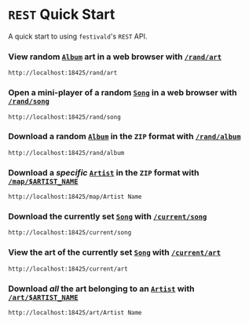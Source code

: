 # `REST` Quick Start
A quick start to using `festivald`'s `REST` API.

### View random [`Album`](../common-objects/album.md) art in a web browser with [`/rand/art`](rand/art.md)
```http
http://localhost:18425/rand/art
```

### Open a mini-player of a random [`Song`](../common-objects/song.md) in a web browser with [`/rand/song`](rand/song.md)
```http
http://localhost:18425/rand/song
```
### Download a random [`Album`](../common-objects/album.md) in the `ZIP` format with [`/rand/album`](rand/album.md)
```http
http://localhost:18425/rand/album
```

### Download a _specific_ [`Artist`](../common-objects/artist.md) in the `ZIP` format with [`/map/$ARTIST_NAME`](map/artist.md)
```http
http://localhost:18425/map/Artist Name
```

### Download the currently set [`Song`](../common-objects/song.md) with [`/current/song`](current/song.md)
```http
http://localhost:18425/current/song
```

### View the art of the currently set [`Song`](../common-objects/song.md) with [`/current/art`](current/art.md)
```http
http://localhost:18425/current/art
```

### Download _all_ the art belonging to an [`Artist`](../common-objects/artist.md) with [`/art/$ARTIST_NAME`](art/artist.md)
```http
http://localhost:18425/art/Artist Name
```

